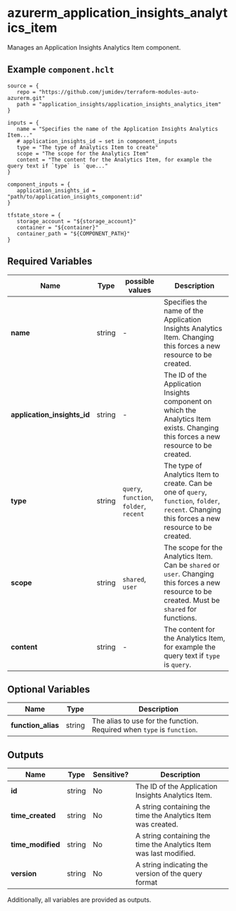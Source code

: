 # azurerm_application_insights_analytics_item

Manages an Application Insights Analytics Item component.

## Example `component.hclt`

```hcl
source = {
   repo = "https://github.com/jumidev/terraform-modules-auto-azurerm.git"   
   path = "application_insights/application_insights_analytics_item"   
}

inputs = {
   name = "Specifies the name of the Application Insights Analytics Item..."   
   # application_insights_id → set in component_inputs
   type = "The type of Analytics Item to create"   
   scope = "The scope for the Analytics Item"   
   content = "The content for the Analytics Item, for example the query text if `type` is `que..."   
}

component_inputs = {
   application_insights_id = "path/to/application_insights_component:id"   
}

tfstate_store = {
   storage_account = "${storage_account}"   
   container = "${container}"   
   container_path = "${COMPONENT_PATH}"   
}

```

## Required Variables

| Name | Type |  possible values |  Description |
| ---- | --------- |  ----------- | ----------- |
| **name** | string |  -  |  Specifies the name of the Application Insights Analytics Item. Changing this forces a new resource to be created. | 
| **application_insights_id** | string |  -  |  The ID of the Application Insights component on which the Analytics Item exists. Changing this forces a new resource to be created. | 
| **type** | string |  `query`, `function`, `folder`, `recent`  |  The type of Analytics Item to create. Can be one of `query`, `function`, `folder`, `recent`. Changing this forces a new resource to be created. | 
| **scope** | string |  `shared`, `user`  |  The scope for the Analytics Item. Can be `shared` or `user`. Changing this forces a new resource to be created. Must be `shared` for functions. | 
| **content** | string |  -  |  The content for the Analytics Item, for example the query text if `type` is `query`. | 

## Optional Variables

| Name | Type |  Description |
| ---- | --------- |  ----------- |
| **function_alias** | string |  The alias to use for the function. Required when `type` is `function`. | 



## Outputs

| Name | Type | Sensitive? | Description |
| ---- | ---- | --------- | --------- |
| **id** | string | No  | The ID of the Application Insights Analytics Item. | 
| **time_created** | string | No  | A string containing the time the Analytics Item was created. | 
| **time_modified** | string | No  | A string containing the time the Analytics Item was last modified. | 
| **version** | string | No  | A string indicating the version of the query format | 

Additionally, all variables are provided as outputs.
